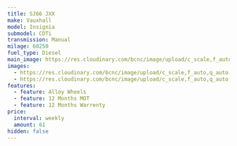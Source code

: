 ```yaml
---
title: SJ66 JXX
make: Vauxhall
model: Insignia
submodel: CDTi
transmission: Manual
milage: 60250
fuel_type: Diesel
main_image: https://res.cloudinary.com/bcnc/image/upload/c_scale,f_auto,q_auto,w_960/v1647799067/DSC01924_ave5e1.jpg
images:
  - https://res.cloudinary.com/bcnc/image/upload/c_scale,f_auto,q_auto,w_960/v1647799084/DSC01925_rwrudu.jpg
  - https://res.cloudinary.com/bcnc/image/upload/c_scale,f_auto,q_auto,w_960/v1647799106/DSC01926_rdnir8.jpg
features:
  - feature: Alloy Wheels
  - feature: 12 Months MOT
  - feature: 12 Months Warrenty
price:
  interval: weekly
  amount: 61
hidden: false
---
```

